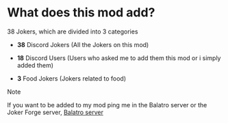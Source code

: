 # What does this mod add?
38 Jokers, which are divided into 3 categories

- **38** Discord Jokers (All the Jokers on this mod)

- **18** Discord Users (Users who asked me to add them this mod or i simply added them)

- **3** Food Jokers (Jokers related to food)

> [!NOTE]
> If you want to be added to my mod ping me in the Balatro server or the Joker Forge server, [Balatro server](https://discord.gg/balatro)
